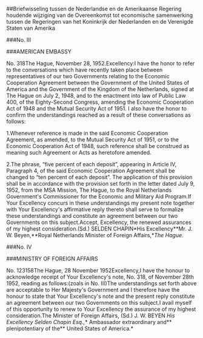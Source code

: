 <meta http-equiv='Content-Type' content='text/html; charset=utf-8' />

##Briefwisseling tussen de Nederlandse en de Amerikaanse Regering houdende wijziging van de Overeenkomst tot economische samenwerking tussen de Regeringen van het Koninkrijk der Nederlanden en de Verenigde Staten van Amerika

###No. III 

###AMERICAN EMBASSY

No. 318The Hague, November 28, 1952.Excellency:I have the honor to refer to the conversations which have recently taken place between representatives of our two Governments relating to the Economic Cooperation Agreement between the Government of the United States of America and the Government of the Kingdom of the Netherlands, signed at The Hague on July 2, 1948, and to the enactment into law of Public Law 400, of the Eighty-Second Congress, amending the Economic Cooperation Act of 1948 and the Mutual Security Act of 1951. I also have the honor to confirm the understandings reached as a result of these conversations as follows:

1.Whenever reference is made in the said Economic Cooperation Agreement, as amended, to the Mutual Security Act of 1951, or to the Economic Cooperation Act of 1948, such reference shall be construed as meaning such Agreement or Acts as heretofore amended.

2.The phrase, “five percent of each deposit”, appearing in Article IV, Paragraph 4, of the said Economic Cooperation Agreement shall be changed to “ten percent of each deposit”. The application of this provision shall be in accordance with the provision set forth in the letter dated July 9, 1952, from the MSA Mission, The Hague, to the Royal Netherlands Government's Commissioner for the Economic and Military Aid Program.If Your Excellency concurs in these understandings my present note together with Your Excellency's affirmative reply thereto shall serve to formalize these understandings and constitute an agreement between our two Governments on this subject.Accept, Excellency, the renewed assurances of my highest consideration.(Sd.) SELDEN CHAPIN*His Excellency**Mr. J. W. Beyen,**Royal Netherlands Minister of Foreign Affairs,**The Hague.*

###No. IV 

###MINISTRY OF FOREIGN AFFAIRS

No. 123158The Hague, 28 November 1952Excellency,I have the honour to acknowledge receipt of Your Excellency's note, No. 318, of November 28th 1952, reading as follows:(zoals in No. III)The understandings set forth above are acceptable to Her Majesty's Government and I therefore have the honour to state that Your Excellency's note and the present reply constitute an agreement between our two Governments on this subject.I avail myself of this opportunity to renew to Your Excellency the assurance of my highest consideration.The Minister of Foreign Affairs, (Sd.) J. W. BEYEN *His Excellency Selden Chapin Esq.,** Ambassador extraordinary and** plenipotentiary of the** United States of America.*
